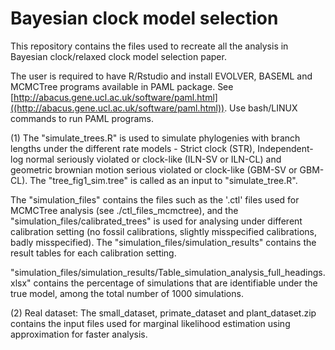 # Bayesian clock model selection
This repository contains the files used to recreate all the analysis in Bayesian clock/relaxed clock model selection paper.

The user is required to have R/Rstudio and install EVOLVER, BASEML and MCMCTree programs available in PAML package. See [http://abacus.gene.ucl.ac.uk/software/paml.html]((http://abacus.gene.ucl.ac.uk/software/paml.html)). 
Use bash/LINUX commands to run PAML programs.

(1) The "simulate_trees.R" is used to simulate phylogenies with branch lengths under the different rate models - Strict clock (STR), Independent-log normal seriously violated or clock-like (ILN-SV or ILN-CL) and geometric brownian motion serious violated or clock-like (GBM-SV or GBM-CL). The "tree_fig1_sim.tree" is called as an input to "simulate_tree.R".

The "simulation_files" contains the files such as the '.ctl' files used for MCMCTree analysis (see ./ctl_files_mcmctree), and the "simulation_files/calibrated_trees" is used for analysing under different calibration setting (no fossil calibrations, slightly misspecified calibrations, badly misspecified). The "simulation_files/simulation_results" contains the result tables for each calibration setting. 

"simulation_files/simulation_results/Table_simulation_analysis_full_headings.xlsx" contains the percentage of simulations that are identifiable under the true model, among the total number of 1000 simulations. 

(2) Real dataset: The small_dataset, primate_dataset and plant_dataset.zip contains the input files used for marginal likelihood estimation using approximation for faster analysis.



                                                  
